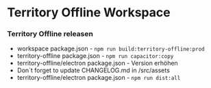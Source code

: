 # Territory Offline Workspace

### Territory Offline releasen

- workspace package.json - ```npm run build:territory-offline:prod```
- territory-offline package.json - ```npm run capacitor:copy```
- territory-offline/electron package.json - Version erhöhen
- Don´t forget to update CHANGELOG.md in /src/assets
- territory-offline/electron package.json - ```npm run dist:all```
